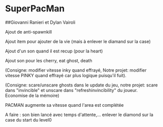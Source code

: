 # SuperPacMan
##Giovanni Ranieri et Dylan Vairoli


Ajout de anti-spawnkill

Ajout item pour ajouter de la vie (mais à enlever le diamand sur la case)

Ajout d'un son quand il est recup (pour la heart)

Ajout son pour les cherry, eat ghost, death

(Consigne: modifier vitesse inky quand effrayé,
 Notre projet: modifier vitesse PINKY quand effrayé car plus logique puisqu'il fuit).
 
 (Consigne: scare/unscare ghosts dans le update du jeu, 
 notre projet: scare dans "invincible" et unscare dans "refreshinvincibility" du joueur. Economise de la mémoire)

PACMAN augmente sa vitesse quand l'area est complétée

A faire :
    son bien lancé avec temps d'attente,...
    enlever le diamond sur la case du start du level0